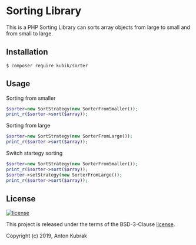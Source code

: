 Sorting Library
===============
This is a PHP Sorting Library can sorts array objects from large to small and from small to large.

Installation
------------




```
$ composer require kubik/sorter
```
Usage
-----
Sorting from smaller
```php
$sorter=new SortStrategy(new SorterFromSmaller());
print_r($sorter->sort($array));
```
Sorting from large
```php
$sorter=new SortStrategy(new SorterFromLarge());
print_r($sorter->sort($array));
```
Switch startegy sorting
```php
$sorter=new SortStrategy(new SorterFromSmaller());
print_r($sorter->sort($array));
$sorter->setStrategy(new SorterFromLarge());
print_r($sorter->sort($array));
```




License
-------

[![license](https://img.shields.io/github/license/greeflas/default-project.svg)](LICENSE)

This project is released under the terms of the BSD-3-Clause [license](LICENSE).

Copyright (c) 2019, Anton Kubrak